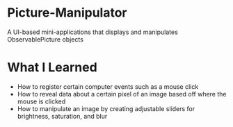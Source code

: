 # Picture-Manipulator
A UI-based mini-applications that displays and manipulates ObservablePicture objects
# What I Learned
* How to register certain computer events such as a mouse click
* How to reveal data about a certain pixel of an image based off where the mouse is clicked
* How to manipulate an image by creating adjustable sliders for brightness, saturation, and blur
